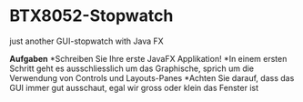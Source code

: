 # BTX8052-Stopwatch
just another GUI-stopwatch with Java FX

**Aufgaben**
*Schreiben Sie Ihre erste JavaFX Applikation!
*In einem ersten Schritt geht es ausschliesslich um das
Graphische, sprich um die Verwendung von Controls und
Layouts-Panes
*Achten Sie darauf, dass das GUI immer gut ausschaut,
egal wir gross oder klein das Fenster ist
